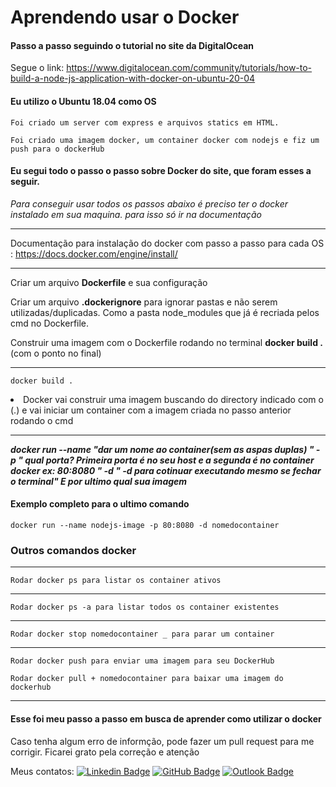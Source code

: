 # Aprendendo usar o Docker

#### Passo a passo seguindo o tutorial no site da DigitalOcean

Segue o link: https://www.digitalocean.com/community/tutorials/how-to-build-a-node-js-application-with-docker-on-ubuntu-20-04

#### Eu utilizo o Ubuntu 18.04 como OS

    Foi criado um server com express e arquivos statics em HTML.

    Foi criado uma imagem docker, um container docker com nodejs e fiz um push para o dockerHub

#### Eu segui todo o passo o passo sobre Docker do site, que foram esses a seguir.

_Para conseguir usar todos os passos abaixo é preciso ter o docker instalado em sua maquina. para isso só ir na documentação_

---

Documentação para instalação do docker com passo a passo para cada OS :
https://docs.docker.com/engine/install/

---

Criar um arquivo **Dockerfile** e sua configuração

Criar um arquivo **.dockerignore** para ignorar pastas e não serem utilizadas/duplicadas. Como a pasta node_modules que já é recriada pelos cmd no Dockerfile.

Construir uma imagem com o Dockerfile rodando no terminal **docker build .** (com o ponto no final)

---

    docker build .

 <li>Docker vai construir uma imagem buscando do directory indicado com o (.) 
e vai iniciar um container com a imagem criada no passo anterior rodando o cmd</li>

---

**_docker run --name "dar um nome ao container(sem as aspas duplas)
" -p " qual porta? Primeira porta é no seu host e a segunda é no container docker ex: 80:8080
" -d " -d para cotinuar executando mesmo se fechar o terminal"
E por ultimo qual sua imagem_**

#### Exemplo completo para o ultimo comando

    docker run --name nodejs-image -p 80:8080 -d nomedocontainer

### Outros comandos docker

---

    Rodar docker ps para listar os container ativos

---

    Rodar docker ps -a para listar todos os container existentes

---

    Rodar docker stop nomedocontainer _ para parar um container

---

    Rodar docker push para enviar uma imagem para seu DockerHub

    Rodar docker pull + nomedocontainer para baixar uma imagem do dockerhub

---

#### Esse foi meu passo a passo em busca de aprender como utilizar o docker

<p>Caso tenha algum erro de informção, pode fazer um pull request para me corrigir. Ficarei grato pela correção e atenção</p>

Meus contatos:
[![Linkedin Badge](https://img.shields.io/badge/-Henrique_Marques-blue?style=flat-square&logo=Linkedin&logoColor=white&link=https://www.linkedin.com/in/hmarques98/)](https://www.linkedin.com/in/hmarques98/)
[![GitHub Badge](https://img.shields.io/badge/-Henrique_Marques-black?style=flat-square&logo=GitHub&logoColor=white&link=https://www.linkedin.com/in/hmarques98/)](https://github.com/hmarques98)
[![Outlook Badge](https://img.shields.io/badge/-Meu_Email-0AA6F0?style=flat-square&logo=GMail&logoColor=black&link=mailto:marquesprogrammer@hotmail.com)](mailto:marquesprogrammer@hotmail.com)
